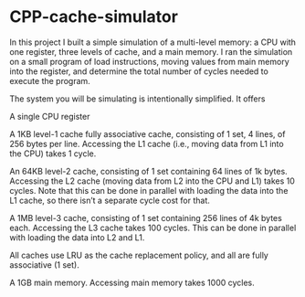 # CPP-cache-simulator
In this project I built a simple simulation of a multi-level memory: a CPU with one register, three levels of cache, and a main memory. I ran the simulation on a small program of load instructions, moving values from main memory into the register, and determine the total number of cycles needed to execute the program.

The system you will be simulating is intentionally simplified. It offers

A single CPU register

A 1KB level-1 cache fully associative cache, consisting of 1 set, 4 lines, of 256 bytes per line. Accessing the L1 cache (i.e., moving data from L1 into the CPU) takes 1 cycle.

An 64KB level-2 cache, consisting of 1 set containing 64 lines of 1k bytes. Accessing the L2 cache (moving data from L2 into the CPU and L1) takes 10 cycles. Note that this can be done in parallel with loading the data into the L1 cache, so there isn’t a separate cycle cost for that.

A 1MB level-3 cache, consisting of 1 set containing 256 lines of 4k bytes each. Accessing the L3 cache takes 100 cycles. This can be done in parallel with loading the data into L2 and L1.

All caches use LRU as the cache replacement policy, and all are fully associative (1 set).

A 1GB main memory. Accessing main memory takes 1000 cycles.
